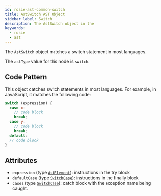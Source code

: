 ```yaml
---
id: rosie-ast-common-switch
title: AstSwitch AST Object
sidebar_label: Switch
description: The AstSwitch object in the
keywords:
  - rosie
  - ast
---
```


The `AstSwitch` object matches a switch statement in most languages.

The `astType` value for this node is `switch`.

## Code Pattern

This object catches switch statements in most languages. For example, in JavaScript, it matches the following code:

```jsx
switch (expression) {
  case x:
    // code block
    break;
  case y:
    // code block
    break;
  default:
  // code block
}
```

## Attributes

- `expression` (type [`AstElement`](/docs/rosie/ast/common/rosie-ast-common-astelement)): instructions in the try block
- `defaultCase` (type [`SwitchCase`](/docs/rosie/ast/common/rosie-ast-common-switch-case)): instructions in the finally block
- `cases` (type [`SwitchCase`](/docs/rosie/ast/common/rosie-ast-common-switchcase)): catch block with the exception name being caught.
